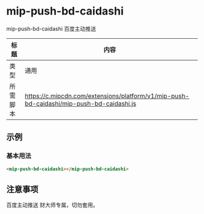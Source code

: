 # mip-push-bd-caidashi

mip-push-bd-caidashi 百度主动推送

标题|内容
----|----
类型|通用
所需脚本|https://c.mipcdn.com/extensions/platform/v1/mip-push-bd-caidashi/mip-push-bd-caidashi.js

## 示例

### 基本用法
```html
<mip-push-bd-caidashi></mip-push-bd-caidashi>
```


## 注意事项
百度主动推送 财大师专属，切勿套用。
